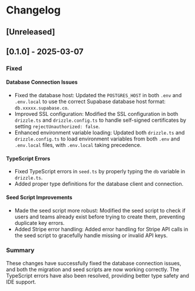 # Changelog

## [Unreleased]

## [0.1.0] - 2025-03-07

### Fixed

#### Database Connection Issues
- Fixed the database host: Updated the `POSTGRES_HOST` in both `.env` and `.env.local` to use the correct Supabase database host format: `db.xxxxx.supabase.co`.
- Improved SSL configuration: Modified the SSL configuration in both `drizzle.ts` and `drizzle.config.ts` to handle self-signed certificates by setting `rejectUnauthorized: false`.
- Enhanced environment variable loading: Updated both `drizzle.ts` and `drizzle.config.ts` to load environment variables from both `.env` and `.env.local` files, with `.env.local` taking precedence.

#### TypeScript Errors
- Fixed TypeScript errors in `seed.ts` by properly typing the `db` variable in `drizzle.ts`.
- Added proper type definitions for the database client and connection.

#### Seed Script Improvements
- Made the seed script more robust: Modified the seed script to check if users and teams already exist before trying to create them, preventing duplicate key errors.
- Added Stripe error handling: Added error handling for Stripe API calls in the seed script to gracefully handle missing or invalid API keys.

### Summary
These changes have successfully fixed the database connection issues, and both the migration and seed scripts are now working correctly. The TypeScript errors have also been resolved, providing better type safety and IDE support. 